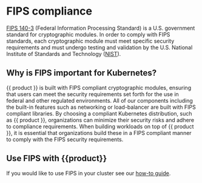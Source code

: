 # FIPS compliance

[FIPS 140-3] (Federal Information Processing Standard) is a U.S. government
standard for cryptographic modules. In order to comply with FIPS standards,
each cryptographic module must meet specific security requirements and must
undergo testing and validation by the U.S. National Institute of Standards
and Technology ([NIST]).

## Why is FIPS important for Kubernetes?

{{ product }} is built with FIPS compliant cryptographic
modules, ensuring that users can meet the security requirements set forth
for the use in federal and other regulated environments. All of our components
including the built-in features such as networking or load-balancer are built
with FIPS compliant libraries. By choosing a compliant Kubernetes distribution,
such as {{ product }}, organizations can minimize their security
risks and adhere to compliance requirements. When building workloads on top of
{{ product }}, it is essential that organizations build these in a FIPS
compliant manner to comply with the FIPS security requirements.

## Use FIPS with {{product}}

If you would like to use FIPS in your cluster see our [how-to guide].

<!-- LINKS -->
[FIPS 140-3]: https://csrc.nist.gov/pubs/fips/140-3/final
[how-to guide]: /snap/howto/security/fips.md
[NIST]: https://www.nist.gov/
